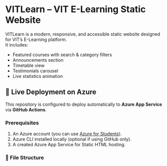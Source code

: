 # VITLearn – VIT E-Learning Static Website

VITLearn is a modern, responsive, and accessible static website designed for VIT’s E-Learning platform.  
It includes:
- Featured courses with search & category filters  
- Announcements section  
- Timetable view  
- Testimonials carousel  
- Live statistics animation  

## 🚀 Live Deployment on Azure
This repository is configured to deploy automatically to **Azure App Service** via **GitHub Actions**.

### Prerequisites
1. An Azure account (you can use [Azure for Students](https://azure.microsoft.com/en-us/free/students/)).
2. Azure CLI installed locally (optional if using GitHub only).
3. A created Azure App Service for Static HTML hosting.

### 📂 File Structure

